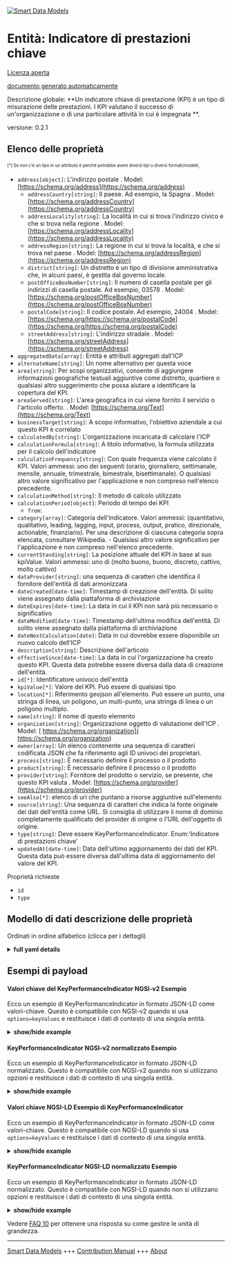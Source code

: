 <!-- 10-Header -->    
[![Smart Data Models](https://smartdatamodels.org/wp-content/uploads/2022/01/SmartDataModels_logo.png "Logo")](https://smartdatamodels.org)    
Entità: Indicatore di prestazioni chiave    
========================================<!-- /10-Header -->    
<!-- 15-License -->    
[Licenza aperta](https://github.com/smart-data-models//dataModel.KeyPerformanceIndicator/blob/master/KeyPerformanceIndicator/LICENSE.md)    
[documento generato automaticamente](https://docs.google.com/presentation/d/e/2PACX-1vTs-Ng5dIAwkg91oTTUdt8ua7woBXhPnwavZ0FxgR8BsAI_Ek3C5q97Nd94HS8KhP-r_quD4H0fgyt3/pub?start=false&loop=false&delayms=3000#slide=id.gb715ace035_0_60)    
<!-- /15-License -->    
<!-- 20-Description -->    
Descrizione globale: **Un indicatore chiave di prestazione (KPI) è un tipo di misurazione delle prestazioni. I KPI valutano il successo di un'organizzazione o di una particolare attività in cui è impegnata **.    
versione: 0.2.1    
<!-- /20-Description -->    
<!-- 30-PropertiesList -->    
## Elenco delle proprietà    
<sup><sub>[*] Se non c'è un tipo in un attributo è perché potrebbe avere diversi tipi o diversi formati/modelli</sub></sup>.    
- `address[object]`: L'indirizzo postale  . Model: [https://schema.org/address](https://schema.org/address)	- `addressCountry[string]`: Il paese. Ad esempio, la Spagna  . Model: [https://schema.org/addressCountry](https://schema.org/addressCountry)    
	- `addressLocality[string]`: La località in cui si trova l'indirizzo civico e che si trova nella regione  . Model: [https://schema.org/addressLocality](https://schema.org/addressLocality)    
	- `addressRegion[string]`: La regione in cui si trova la località, e che si trova nel paese  . Model: [https://schema.org/addressRegion](https://schema.org/addressRegion)    
	- `district[string]`: Un distretto è un tipo di divisione amministrativa che, in alcuni paesi, è gestita dal governo locale.      
	- `postOfficeBoxNumber[string]`: Il numero di casella postale per gli indirizzi di casella postale. Ad esempio, 03578  . Model: [https://schema.org/postOfficeBoxNumber](https://schema.org/postOfficeBoxNumber)    
	- `postalCode[string]`: Il codice postale. Ad esempio, 24004  . Model: [https://schema.org/https://schema.org/postalCode](https://schema.org/https://schema.org/postalCode)    
	- `streetAddress[string]`: L'indirizzo stradale  . Model: [https://schema.org/streetAddress](https://schema.org/streetAddress)    
- `aggregatedData[array]`:  Entità e attributi aggregati dall'ICP  - `alternateName[string]`: Un nome alternativo per questa voce  - `area[string]`: Per scopi organizzativi, consente di aggiungere informazioni geografiche testuali aggiuntive come distretto, quartiere o qualsiasi altro suggerimento che possa aiutare a identificare la copertura del KPI.  - `areaServed[string]`: L'area geografica in cui viene fornito il servizio o l'articolo offerto.  . Model: [https://schema.org/Text](https://schema.org/Text)- `businessTarget[string]`: A scopo informativo, l'obiettivo aziendale a cui questo KPI è correlato  - `calculatedBy[string]`: L'organizzazione incaricata di calcolare l'ICP  - `calculationFormula[string]`: A titolo informativo, la formula utilizzata per il calcolo dell'indicatore  - `calculationFrequency[string]`: Con quale frequenza viene calcolato il KPI. Valori ammessi: uno dei seguenti (orario, giornaliero, settimanale, mensile, annuale, trimestrale, bimestrale, bisettimanale). O qualsiasi altro valore significativo per l'applicazione e non compreso nell'elenco precedente.  - `calculationMethod[string]`: Il metodo di calcolo utilizzato  - `calculationPeriod[object]`: Periodo di tempo dei KPI  	- `from`:       
- `category[array]`: Categoria dell'indicatore. Valori ammessi: (quantitativo, qualitativo, leading, lagging, input, process, output, pratico, direzionale, actionable, finanziario). Per una descrizione di ciascuna categoria sopra elencata, consultare Wikipedia. - Qualsiasi altro valore significativo per l'applicazione e non compreso nell'elenco precedente.  - `currentStanding[string]`: La posizione attuale del KPI in base al suo kpiValue. Valori ammessi: uno di (molto buono, buono, discreto, cattivo, molto cattivo)  - `dataProvider[string]`: una sequenza di caratteri che identifica il fornitore dell'entità di dati armonizzata  - `dateCreated[date-time]`: Timestamp di creazione dell'entità. Di solito viene assegnato dalla piattaforma di archiviazione  - `dateExpires[date-time]`: La data in cui il KPI non sarà più necessario o significativo  - `dateModified[date-time]`: Timestamp dell'ultima modifica dell'entità. Di solito viene assegnato dalla piattaforma di archiviazione  - `dateNextCalculation[date]`: Data in cui dovrebbe essere disponibile un nuovo calcolo dell'ICP  - `description[string]`: Descrizione dell'articolo  - `effectiveSince[date-time]`: La data in cui l'organizzazione ha creato questo KPI. Questa data potrebbe essere diversa dalla data di creazione dell'entità.  - `id[*]`: Identificatore univoco dell'entità  - `kpiValue[*]`: Valore del KPI. Può essere di qualsiasi tipo  - `location[*]`: Riferimento geojson all'elemento. Può essere un punto, una stringa di linea, un poligono, un multi-punto, una stringa di linea o un poligono multiplo.  - `name[string]`: Il nome di questo elemento  - `organization[string]`: Organizzazione oggetto di valutazione dell'ICP  . Model: [ https://schema.org/organization]( https://schema.org/organization)- `owner[array]`: Un elenco contenente una sequenza di caratteri codificata JSON che fa riferimento agli ID univoci dei proprietari.  - `process[string]`: È necessario definire il processo o il prodotto  - `product[string]`: È necessario definire il processo o il prodotto  - `provider[string]`: Fornitore del prodotto o servizio, se presente, che questo KPI valuta  . Model: [https://schema.org/provider](https://schema.org/provider)- `seeAlso[*]`: elenco di uri che puntano a risorse aggiuntive sull'elemento  - `source[string]`: Una sequenza di caratteri che indica la fonte originale dei dati dell'entità come URL. Si consiglia di utilizzare il nome di dominio completamente qualificato del provider di origine o l'URL dell'oggetto di origine.  - `type[string]`: Deve essere KeyPerformanceIndicator. Enum:'Indicatore di prestazioni chiave'  - `updatedAt[date-time]`: Data dell'ultimo aggiornamento dei dati del KPI. Questa data può essere diversa dall'ultima data di aggiornamento del valore del KPI.  <!-- /30-PropertiesList -->    
<!-- 35-RequiredProperties -->    
Proprietà richieste    
- `id`  - `type`  <!-- /35-RequiredProperties -->    
<!-- 40-RequiredProperties -->    
<!-- /40-RequiredProperties -->    
<!-- 50-DataModelHeader -->    
## Modello di dati descrizione delle proprietà    
Ordinati in ordine alfabetico (clicca per i dettagli)    
<!-- /50-DataModelHeader -->    
<!-- 60-ModelYaml -->    
<details><summary><strong>full yaml details</strong></summary>      
```yaml    
KeyPerformanceIndicator:      
  description: A Key Performance Indicator (KPI) is a type of performance measurement. KPIs evaluate the success of an organization or of a particular activity in which it engages.      
  properties:      
    address:      
      description: The mailing address      
      properties:      
        addressCountry:      
          description: 'The country. For example, Spain'      
          type: string      
          x-ngsi:      
            model: https://schema.org/addressCountry      
            type: Property      
        addressLocality:      
          description: 'The locality in which the street address is, and which is in the region'      
          type: string      
          x-ngsi:      
            model: https://schema.org/addressLocality      
            type: Property      
        addressRegion:      
          description: 'The region in which the locality is, and which is in the country'      
          type: string      
          x-ngsi:      
            model: https://schema.org/addressRegion      
            type: Property      
        district:      
          description: 'A district is a type of administrative division that, in some countries, is managed by the local government'      
          type: string      
          x-ngsi:      
            type: Property      
        postOfficeBoxNumber:      
          description: 'The post office box number for PO box addresses. For example, 03578'      
          type: string      
          x-ngsi:      
            model: https://schema.org/postOfficeBoxNumber      
            type: Property      
        postalCode:      
          description: 'The postal code. For example, 24004'      
          type: string      
          x-ngsi:      
            model: https://schema.org/https://schema.org/postalCode      
            type: Property      
        streetAddress:      
          description: The street address      
          type: string      
          x-ngsi:      
            model: https://schema.org/streetAddress      
            type: Property      
        streetNr:      
          description: Number identifying a specific property on a public street      
          type: string      
          x-ngsi:      
            type: Property      
      type: object      
      x-ngsi:      
        model: https://schema.org/address      
        type: Property      
    aggregatedData:      
      description: ' Entity(ies) and attribute(s) aggregated by the KPI'      
      items:      
        properties:      
          attrs:      
            items:      
              type: string      
            minItems: 1      
            type: array      
          entityType:      
            type: string      
        type: object      
      minItems: 1      
      type: array      
      x-ngsi:      
        type: Property      
    alternateName:      
      description: An alternative name for this item      
      type: string      
      x-ngsi:      
        type: Property      
    area:      
      description: 'For organizational purposes, it allows to add extra textual geographical information such as district, borough, or any other hint which can help to identify the KPI coverage'      
      type: string      
      x-ngsi:      
        type: Property      
    areaServed:      
      description: The geographic area where a service or offered item is provided      
      type: string      
      x-ngsi:      
        model: https://schema.org/Text      
        type: Property      
    businessTarget:      
      description: 'For informative purposes, the business target to which this KPI is related to'      
      type: string      
      x-ngsi:      
        type: Property      
    calculatedBy:      
      description: The organization in charge of calculating the KPI      
      type: string      
      x-ngsi:      
        type: Property      
    calculationFormula:      
      description: 'For informative purposes, the formula used for calculating the indicator'      
      type: string      
      x-ngsi:      
        type: Property      
    calculationFrequency:      
      description: 'How often the KPI is calculated. Allowed values: one Of (hourly, daily, weekly, monthly, yearly, quarterly, bimonthly, biweekly). Or any other value meaningful for the application and not covered by the above list'      
      enum:      
        - hourly      
        - daily      
        - weekly      
        - monthly      
        - yearly      
        - quarterly      
        - bimonthly      
        - biweekly      
      type: string      
      x-ngsi:      
        type: Property      
    calculationMethod:      
      description: The calculation method used      
      enum:      
        - manual      
        - automatic      
        - semiautomatic      
      type: string      
      x-ngsi:      
        type: Property      
    calculationPeriod:      
      description: KPI's period of time      
      properties:      
        from:      
          format: date      
          type: string      
        to:      
          format: date      
          type: string      
      type: object      
      x-ngsi:      
        type: Property      
    category:      
      description: 'Indicator category. Allowed values: (quantitative, qualitative, leading, lagging, input, process, output, practical, directional, actionable, financial). Check Wikipedia for a description of each category listed above. - Any other value meaningful to the application and not covered by the above list'      
      items:      
        enum:      
          - actionable      
          - directional      
          - financial      
          - input      
          - lagging      
          - leading      
          - output      
          - practical      
          - process      
          - qualitative      
          - quantitative      
        type: string      
      minItems: 1      
      type: array      
      x-ngsi:      
        type: Property      
    currentStanding:      
      description: 'The KPI''s current standing as per its kpiValue. Allowed values: one Of (very good, good, fair, bad, very bad)'      
      enum:      
        - veryGood      
        - good      
        - fair      
        - bad      
        - veryBad      
      type: string      
      x-ngsi:      
        type: Property      
    dataProvider:      
      description: A sequence of characters identifying the provider of the harmonised data entity      
      type: string      
      x-ngsi:      
        type: Property      
    dateCreated:      
      description: Entity creation timestamp. This will usually be allocated by the storage platform      
      format: date-time      
      type: string      
      x-ngsi:      
        type: Property      
    dateExpires:      
      description: The date on which the KPI will be no longer necessary or meaningful      
      format: date-time      
      type: string      
      x-ngsi:      
        type: Property      
    dateModified:      
      description: Timestamp of the last modification of the entity. This will usually be allocated by the storage platform      
      format: date-time      
      type: string      
      x-ngsi:      
        type: Property      
    dateNextCalculation:      
      description: Date on which a new calculation of the KPI should be available      
      format: date      
      type: string      
      x-ngsi:      
        type: Property      
    description:      
      description: A description of this item      
      type: string      
      x-ngsi:      
        type: Property      
    effectiveSince:      
      description: The date on which the organization created this KPI. This date might be different than the entity creation date      
      format: date-time      
      type: string      
      x-ngsi:      
        type: Property      
    id:      
      anyOf:      
        - description: Identifier format of any NGSI entity      
          maxLength: 256      
          minLength: 1      
          pattern: ^[\w\-\.\{\}\$\+\*\[\]`|~^@!,:\\]+$      
          type: string      
          x-ngsi:      
            type: Property      
        - description: Identifier format of any NGSI entity      
          format: uri      
          type: string      
          x-ngsi:      
            type: Property      
      description: Unique identifier of the entity      
      x-ngsi:      
        type: Property      
    kpiValue:      
      description: Value of the KPI. It can be of any type      
      oneOf:      
        - type: string      
        - type: number      
        - type: boolean      
        - type: object      
        - type: array      
      x-ngsi:      
        type: Property      
    location:      
      description: 'Geojson reference to the item. It can be Point, LineString, Polygon, MultiPoint, MultiLineString or MultiPolygon'      
      oneOf:      
        - description: Geojson reference to the item. Point      
          properties:      
            bbox:      
              items:      
                type: number      
              minItems: 4      
              type: array      
            coordinates:      
              items:      
                type: number      
              minItems: 2      
              type: array      
            type:      
              enum:      
                - Point      
              type: string      
          required:      
            - type      
            - coordinates      
          title: GeoJSON Point      
          type: object      
          x-ngsi:      
            type: GeoProperty      
        - description: Geojson reference to the item. LineString      
          properties:      
            bbox:      
              items:      
                type: number      
              minItems: 4      
              type: array      
            coordinates:      
              items:      
                items:      
                  type: number      
                minItems: 2      
                type: array      
              minItems: 2      
              type: array      
            type:      
              enum:      
                - LineString      
              type: string      
          required:      
            - type      
            - coordinates      
          title: GeoJSON LineString      
          type: object      
          x-ngsi:      
            type: GeoProperty      
        - description: Geojson reference to the item. Polygon      
          properties:      
            bbox:      
              items:      
                type: number      
              minItems: 4      
              type: array      
            coordinates:      
              items:      
                items:      
                  items:      
                    type: number      
                  minItems: 2      
                  type: array      
                minItems: 4      
                type: array      
              type: array      
            type:      
              enum:      
                - Polygon      
              type: string      
          required:      
            - type      
            - coordinates      
          title: GeoJSON Polygon      
          type: object      
          x-ngsi:      
            type: GeoProperty      
        - description: Geojson reference to the item. MultiPoint      
          properties:      
            bbox:      
              items:      
                type: number      
              minItems: 4      
              type: array      
            coordinates:      
              items:      
                items:      
                  type: number      
                minItems: 2      
                type: array      
              type: array      
            type:      
              enum:      
                - MultiPoint      
              type: string      
          required:      
            - type      
            - coordinates      
          title: GeoJSON MultiPoint      
          type: object      
          x-ngsi:      
            type: GeoProperty      
        - description: Geojson reference to the item. MultiLineString      
          properties:      
            bbox:      
              items:      
                type: number      
              minItems: 4      
              type: array      
            coordinates:      
              items:      
                items:      
                  items:      
                    type: number      
                  minItems: 2      
                  type: array      
                minItems: 2      
                type: array      
              type: array      
            type:      
              enum:      
                - MultiLineString      
              type: string      
          required:      
            - type      
            - coordinates      
          title: GeoJSON MultiLineString      
          type: object      
          x-ngsi:      
            type: GeoProperty      
        - description: Geojson reference to the item. MultiLineString      
          properties:      
            bbox:      
              items:      
                type: number      
              minItems: 4      
              type: array      
            coordinates:      
              items:      
                items:      
                  items:      
                    items:      
                      type: number      
                    minItems: 2      
                    type: array      
                  minItems: 4      
                  type: array      
                type: array      
              type: array      
            type:      
              enum:      
                - MultiPolygon      
              type: string      
          required:      
            - type      
            - coordinates      
          title: GeoJSON MultiPolygon      
          type: object      
          x-ngsi:      
            type: GeoProperty      
      x-ngsi:      
        type: GeoProperty      
    name:      
      description: The name of this item      
      type: string      
      x-ngsi:      
        type: Property      
    organization:      
      description: Subject organization evaluated by the KPI      
      type: string      
      x-ngsi:      
        model: ' https://schema.org/organization'      
        type: Property      
    owner:      
      description: A List containing a JSON encoded sequence of characters referencing the unique Ids of the owner(s)      
      items:      
        anyOf:      
          - description: Identifier format of any NGSI entity      
            maxLength: 256      
            minLength: 1      
            pattern: ^[\w\-\.\{\}\$\+\*\[\]`|~^@!,:\\]+$      
            type: string      
            x-ngsi:      
              type: Property      
          - description: Identifier format of any NGSI entity      
            format: uri      
            type: string      
            x-ngsi:      
              type: Property      
        description: Unique identifier of the entity      
        x-ngsi:      
          type: Property      
      type: array      
      x-ngsi:      
        type: Property      
    process:      
      description: Either process or product must be defined      
      type: string      
      x-ngsi:      
        type: Property      
    product:      
      description: Either process or product must be defined      
      type: string      
      x-ngsi:      
        type: Property      
    provider:      
      description: 'Provider of the product or service, if any, that this KPI evaluates'      
      type: string      
      x-ngsi:      
        model: https://schema.org/provider      
        type: Property      
    seeAlso:      
      description: list of uri pointing to additional resources about the item      
      oneOf:      
        - items:      
            format: uri      
            type: string      
          minItems: 1      
          type: array      
        - format: uri      
          type: string      
      x-ngsi:      
        type: Property      
    source:      
      description: 'A sequence of characters giving the original source of the entity data as a URL. Recommended to be the fully qualified domain name of the source provider, or the URL to the source object'      
      type: string      
      x-ngsi:      
        type: Property      
    type:      
      description: 'It must be KeyPerformanceIndicator. Enum:''KeyPerformanceIndicator'''      
      enum:      
        - KeyPerformanceIndicator      
      type: string      
      x-ngsi:      
        type: Property      
    updatedAt:      
      description: Last update date of the KPI data. This can be different than the last update date of the KPI's value      
      format: date-time      
      type: string      
      x-ngsi:      
        type: Property      
  required:      
    - id      
    - type      
  type: object      
  x-derived-from: ""      
  x-disclaimer: 'Redistribution and use in source and binary forms, with or without modification, are permitted  provided that the license conditions are met. Copyleft (c) 2022 Contributors to Smart Data Models Program'      
  x-license-url: https://github.com/smart-data-models/dataModel.KeyPerformanceIndicator/blob/master/KeyPerformanceIndicator/LICENSE.md      
  x-model-schema: https://smart-data-models.github.io/dataModel.KeyPerformanceIndicator/keyPerformanceIndicator/schema.json      
  x-model-tags: ""      
  x-version: 0.2.1      
```    
</details>      
<!-- /60-ModelYaml -->    
<!-- 70-MiddleNotes -->    
<!-- /70-MiddleNotes -->    
<!-- 80-Examples -->    
## Esempi di payload    
#### Valori chiave del KeyPerformanceIndicator NGSI-v2 Esempio    
Ecco un esempio di KeyPerformanceIndicator in formato JSON-LD come valori-chiave. Questo è compatibile con NGSI-v2 quando si usa `options=keyValues` e restituisce i dati di contesto di una singola entità.    
<details><summary><strong>show/hide example</strong></summary>      
```json  
{  
  "id": "kpi-2016-Ciudad-containers-faults",  
  "type": "KeyPerformanceIndicator",  
  "name": "Incidencias-Contenedores-Mensual",  
  "description": "Number of incidences raised on containers per month",  
  "category": [  
    "quantitative"  
  ],  
  "organization": "Ayuntamiento de Ciudad",  
  "provider": "Cleaning Service Provider S.A.",  
  "kpiValue": 20,  
  "currentStanding": "good",  
  "calculationPeriod": {  
    "from": "2016-06-01",  
    "to": "2016-06-30"  
  },  
  "calculationMethod": "automatic",  
  "calculationFrequency": "monthly",  
  "dateModified": "2016-06-29T15:59:09.224Z",  
  "dateNextCalculation": "2016-07-31",  
  "address": {  
    "addressLocality": "Ciudad",  
    "addressCountry": "ESP"  
  },  
  "process": "Garbage Collection"  
}  
```  
</details>    
#### KeyPerformanceIndicator NGSI-v2 normalizzato Esempio    
Ecco un esempio di KeyPerformanceIndicator in formato JSON-LD normalizzato. Questo è compatibile con NGSI-v2 quando non si utilizzano opzioni e restituisce i dati di contesto di una singola entità.    
<details><summary><strong>show/hide example</strong></summary>      
```json  
{  
  "id": "kpi-2016-Ciudad-containers-faults",  
  "type": "KeyPerformanceIndicator",  
  "category": {  
    "type": "StructuredValue",  
    "value": [  
      "quantitative"  
    ]  
  },  
  "dateModified": {  
    "type": "DateTime",  
    "value": "2016-06-29T15:59:09.224Z"  
  },  
  "calculationFrequency": {  
    "type": "Text",  
    "value": "monthly"  
  },  
  "description": {  
    "type": "Text",  
    "value": "Number of incidences raised on containers per month"  
  },  
  "currentStanding": {  
    "type": "Text",  
    "value": "good"  
  },  
  "address": {  
    "type": "StructuredValue",  
    "value": {  
      "addressLocality": "Ciudad",  
      "addressCountry": "ESP"  
    }  
  },  
  "calculationPeriod": {  
    "type": "StructuredValue",  
    "value": {  
      "to": "2016-06-30",  
      "from": "2016-06-01"  
    }  
  },  
  "dateNextCalculation": {  
    "type": "DateTime",  
    "value": "2016-07-31"  
  },  
  "calculationMethod": {  
    "type": "Text",  
    "value": "automatic"  
  },  
  "provider": {  
    "type": "Text",  
    "value": "Cleaning Service Provider S.A."  
  },  
  "organization": {  
    "type": "Text",  
    "value": "Ayuntamiento de Ciudad"  
  },  
  "kpiValue": {  
    "type": "Number",  
    "value": 20  
  },  
  "name": {  
    "type": "Text",  
    "value": "Incidencias-Contenedores-Mensual"  
  },  
  "process": {  
    "type": "Text",  
    "value": "Garbage Collection"  
  }  
}  
```  
</details>    
#### Valori chiave NGSI-LD Esempio di KeyPerformanceIndicator    
Ecco un esempio di KeyPerformanceIndicator in formato JSON-LD come valori-chiave. Questo è compatibile con NGSI-LD quando si usa `options=keyValues` e restituisce i dati di contesto di una singola entità.    
<details><summary><strong>show/hide example</strong></summary>      
```json  
{  
  "id": "urn:ngsi-ld:KeyPerformanceIndicator:kpi-2016-Ciudad-containers-faults",  
  "type": "KeyPerformanceIndicator",  
  "address": {  
    "addressCountry": "ESP",  
    "addressLocality": "Ciudad"  
  },  
  "calculationFrequency": "monthly",  
  "calculationMethod": "automatic",  
  "calculationPeriod": {  
    "from": "2016-06-01",  
    "to": "2016-06-30"  
  },  
  "category": [  
    "quantitative"  
  ],  
  "currentStanding": "good",  
  "dateNextCalculation": "2016-07-31",  
  "description": "Number of incidences raised on containers per month",  
  "kpiValue": 20,  
  "modifiedAt": "2016-06-29T15:59:09.224Z",  
  "name": "Incidencias-Contenedores-Mensual",  
  "organization": "Ayuntamiento de Ciudad",  
  "process": "Garbage Collection",  
  "provider": "Cleaning Service Provider S.A.",  
  "@context": [  
    "https://uri.etsi.org/ngsi-ld/v1/ngsi-ld-core-context.jsonld",  
    "https://raw.githubusercontent.com/smart-data-models/dataModel.KeyPerformanceIndicator/master/context.jsonld"  
  ]  
}  
```  
</details>    
#### KeyPerformanceIndicator NGSI-LD normalizzato Esempio    
Ecco un esempio di KeyPerformanceIndicator in formato JSON-LD normalizzato. Questo è compatibile con NGSI-LD quando non si utilizzano opzioni e restituisce i dati di contesto di una singola entità.    
<details><summary><strong>show/hide example</strong></summary>      
```json  
{  
  "id": "urn:ngsi-ld:KeyPerformanceIndicator:kpi-2016-Ciudad-containers-faults",  
  "type": "KeyPerformanceIndicator",  
  "address": {  
    "type": "Property",  
    "value": {  
      "addressLocality": "Ciudad",  
      "addressCountry": "ESP",  
      "type": "PostalAddress"  
    }  
  },  
  "calculationFrequency": {  
    "type": "Property",  
    "value": "monthly"  
  },  
  "calculationMethod": {  
    "type": "Property",  
    "value": "automatic"  
  },  
  "calculationPeriod": {  
    "type": "Property",  
    "value": {  
      "to": "2016-06-30",  
      "from": "2016-06-01"  
    }  
  },  
  "category": {  
    "type": "Property",  
    "value": [  
      "quantitative"  
    ]  
  },  
  "currentStanding": {  
    "type": "Property",  
    "value": "good"  
  },  
  "dateNextCalculation": {  
    "type": "Property",  
    "value": {  
      "@type": "DateTime",  
      "@value": "2016-07-31T15:59:09.224Z"  
    }  
  },  
  "description": {  
    "type": "Property",  
    "value": "Number of incidences raised on containers per month"  
  },  
  "kpiValue": {  
    "type": "Property",  
    "value": 20  
  },  
  "modifiedAt": {  
    "type": "Property",  
    "value": {  
      "@type": "DateTime",  
      "@value": "2016-06-29T15:59:09.224Z"  
    }  
  },  
  "name": {  
    "type": "Property",  
    "value": "Incidencias-Contenedores-Mensual"  
  },  
  "organization": {  
    "type": "Property",  
    "value": "Ayuntamiento de Ciudad"  
  },  
  "process": {  
    "type": "Property",  
    "value": "Garbage Collection"  
  },  
  "provider": {  
    "type": "Property",  
    "value": "Cleaning Service Provider S.A."  
  },  
  "@context": [  
    "https://uri.etsi.org/ngsi-ld/v1/ngsi-ld-core-context.jsonld",  
    "https://raw.githubusercontent.com/smart-data-models/dataModel.KeyPerformanceIndicator/master/context.jsonld"  
  ]  
}  
```  
</details><!-- /80-Examples -->    
<!-- 90-FooterNotes -->    
<!-- /90-FooterNotes -->    
<!-- 95-Units -->    
Vedere [FAQ 10](https://smartdatamodels.org/index.php/faqs/) per ottenere una risposta su come gestire le unità di grandezza.    
<!-- /95-Units -->    
<!-- 97-LastFooter -->    
---    
[Smart Data Models](https://smartdatamodels.org) +++ [Contribution Manual](https://bit.ly/contribution_manual) +++ [About](https://bit.ly/Introduction_SDM)<!-- /97-LastFooter -->    
